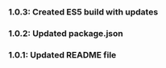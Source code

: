 ### 1.0.3: Created ES5 build with updates

### 1.0.2: Updated package.json

### 1.0.1: Updated README file
